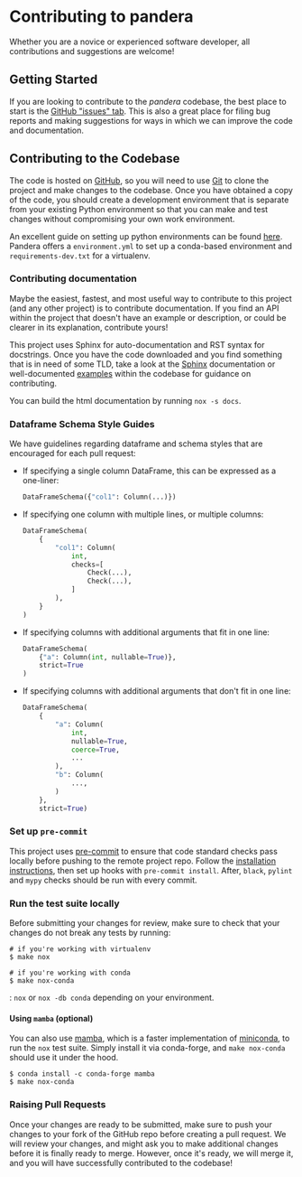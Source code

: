 # Contributing to pandera

Whether you are a novice or experienced software developer, all contributions
and suggestions are welcome!

## Getting Started

If you are looking to contribute to the _pandera_ codebase, the best place to
start is the [GitHub "issues" tab](https://github.com/pandera-dev/pandera/issues).
This is also a great place for filing bug reports and making suggestions for
ways in which we can improve the code and documentation.

## Contributing to the Codebase

The code is hosted on [GitHub](https://github.com/pandera-dev/pandera/issues),
so you will need to use [Git](http://git-scm.com/) to clone the project and make
changes to the codebase. Once you have obtained a copy of the code, you should
create a development environment that is separate from your existing Python
environment so that you can make and test changes without compromising your
own work environment.

An excellent guide on setting up python environments can be found
[here](https://pandas.pydata.org/docs/development/contributing.html#creating-a-python-environment).
Pandera offers a `environment.yml` to set up a conda-based environment and
`requirements-dev.txt` for a virtualenv.

### Contributing documentation

Maybe the easiest, fastest, and most useful way to contribute to this project
(and any other project) is to contribute documentation. If you find an API
within the project that doesn't have an example or description, or could be
clearer in its explanation, contribute yours!

This project uses Sphinx for auto-documentation and RST syntax for docstrings.
Once you have the code downloaded and you find something that is in need of some
TLD, take a look at the [Sphinx](https://www.sphinx-doc.org/en/1.0/rest.html)
documentation or well-documented [examples](https://pandera.readthedocs.io/en/stable/_modules/pandera/schemas.html#DataFrameSchema)
within the codebase for guidance on contributing.

You can build the html documentation by running `nox -s docs`.


### Dataframe Schema Style Guides

We have guidelines regarding dataframe and schema styles that are encouraged
for each pull request:

- If specifying a single column DataFrame, this can be expressed as a one-liner:

  ```python
  DataFrameSchema({"col1": Column(...)})
  ```

- If specifying one column with multiple lines, or multiple columns:

  ```python
  DataFrameSchema(
      {
          "col1": Column(
              int,
              checks=[
                  Check(...),
                  Check(...),
              ]
          ),
      }
  )
  ```

- If specifying columns with additional arguments that fit in one line:

  ```python
  DataFrameSchema(
      {"a": Column(int, nullable=True)},
      strict=True
  )
  ```

- If specifying columns with additional arguments that don't fit in one line:
  ```python
  DataFrameSchema(
      {
          "a": Column(
              int,
              nullable=True,
              coerce=True,
              ...
          ),
          "b": Column(
              ...,
          )
      },
      strict=True)
  ```

### Set up `pre-commit`

This project uses [pre-commit](https://pre-commit.com/) to ensure that code
standard checks pass locally before pushing to the remote project repo. Follow
the [installation instructions](https://pre-commit.com/#installation), then
set up hooks with `pre-commit install`. After, `black`, `pylint` and `mypy`
checks should be run with every commit.

### Run the test suite locally

Before submitting your changes for review, make sure to check that your changes
do not break any tests by running:

```
# if you're working with virtualenv
$ make nox

# if you're working with conda
$ make nox-conda
```

: `nox` or `nox -db conda` depending on your
environment.

#### Using `mamba` (optional)

You can also use [mamba](https://github.com/mamba-org/mamba), which is a faster
implementation of [miniconda](https://docs.conda.io/en/latest/miniconda.html),
to run the `nox` test suite. Simply install it via conda-forge, and
`make nox-conda` should use it under the hood.

```
$ conda install -c conda-forge mamba
$ make nox-conda
```

### Raising Pull Requests

Once your changes are ready to be submitted, make sure to push your changes to
your fork of the GitHub repo before creating a pull request. We will review
your changes, and might ask you to make additional changes before it is finally
ready to merge. However, once it's ready, we will merge it, and you will have
successfully contributed to the codebase!
